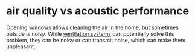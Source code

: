 # air quality vs acoustic performance

Opening windows allows cleaning the air in the home, but sometimes outside is noisy. While [ventilation systems](code=ventilation_system) 
can potentially solve this problem, they can be noisy or can transmit noise, which can make them unpleasant.